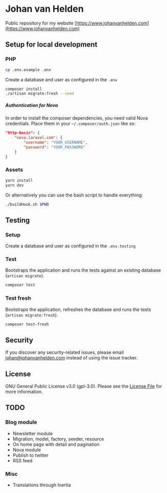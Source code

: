 # Johan van Helden

Public repository for my website [https://www.johanvanhelden.com](https://www.johanvanhelden.com)

## Setup for local development

### PHP
``` bash
cp .env.example .env
```

Create a database and user as configured in the `.env`

``` bash
composer install
./artisan migrate:fresh --seed
```

##### Authentication for Nova
In order to install the composer dependencies, you need valid Nova credentials.
Place them in your `~/.composer/auth.json` like so:

``` json
"http-basic": {
    "nova.laravel.com": {
        "username": "YOUR_USERNAME",
        "password": "YOUR_PASSWORD"
    }   
}
```

### Assets
``` bash
yarn install
yarn dev
```

Or alternatively you can use the bash script to handle everything:
``` bash
./buildHook.sh $PWD
```

## Testing

### Setup
Create a database and user as configured in the `.env.testing`

### Test

Bootstraps the application and runs the tests against an existing database (`artisan migrate`).

``` bash
composer test
```

### Test fresh

Bootstraps the application, refreshes the database and runs the tests (`artisan migrate:fresh`).

``` bash
composer test-fresh
```

## Security

If you discover any security-related issues, please email [johan@johanvanhelden.com](mailto:johan@johanvanhelden.com) instead of using the issue tracker.

## License

GNU General Public License v3.0 (gpl-3.0). Please see the [License File](LICENSE.md) for more information.

## TODO

### Blog module
- Newsletter module
- Migration, model, factory, seeder, resource
- On home page with detail and pagination
- Nova module
- Publish to twitter
- RSS feed

### Misc
- Translations through Inertia
